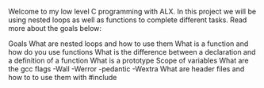 Welcome to my low level C programming with ALX. In this project we will be using nested loops as well as functions to complete different tasks. Read more about the goals below:

Goals
What are nested loops and how to use them
What is a function and how do you use functions
What is the difference between a declaration and a definition of a function
What is a prototype
Scope of variables
What are the gcc flags -Wall -Werror -pedantic -Wextra
What are header files and how to to use them with #include
